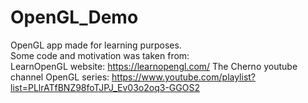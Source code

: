# OpenGL_Demo
OpenGL app made for learning purposes. </br>
Some code and motivation was taken from: </br>
LearnOpenGL website: https://learnopengl.com/
The Cherno youtube channel OpenGL series: https://www.youtube.com/playlist?list=PLlrATfBNZ98foTJPJ_Ev03o2oq3-GGOS2

